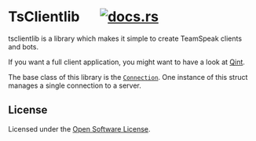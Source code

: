 # TsClientlib &emsp; [![docs.rs](https://docs.rs/tsclientlib/badge.svg)](https://docs.rs/tsclientlib)
tsclientlib is a library which makes it simple to create TeamSpeak clients
and bots.

If you want a full client application, you might want to have a look at
[Qint].

The base class of this library is the [`Connection`]. One instance of this
struct manages a single connection to a server.

[`Connection`]: struct.Connection.html
[Qint]: https://github.com/ReSpeak/Qint

## License
Licensed under the [Open Software License](../LICENSE).
